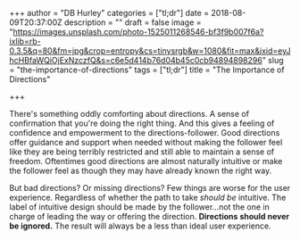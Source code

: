 +++
author = "DB Hurley"
categories = ["tl;dr"]
date = 2018-08-09T20:37:00Z
description = ""
draft = false
image = "https://images.unsplash.com/photo-1525011268546-bf3f9b007f6a?ixlib=rb-0.3.5&q=80&fm=jpg&crop=entropy&cs=tinysrgb&w=1080&fit=max&ixid=eyJhcHBfaWQiOjExNzczfQ&s=c6e5d414b76d04b45c0cb94894898296"
slug = "the-importance-of-directions"
tags = ["tl;dr"]
title = "The Importance of Directions"

+++


There's something oddly comforting about directions. A sense of confirmation that you're doing the right thing. And this gives a feeling of confidence and empowerment to the directions-follower. Good directions offer guidance and support when needed without making the follower feel like they are being terribly restricted and still able to maintain a sense of freedom. Oftentimes good directions are almost naturally intuitive or make the follower feel as though they may have already known the right way.

But bad directions? Or missing directions? Few things are worse for the user experience. Regardless of whether the path to take _should be_ intuitive. The label of intuitive design should be made by the follower...not the one in charge of leading the way or offering the direction. **Directions should never be ignored.** The result will always be a less than ideal user experience.

